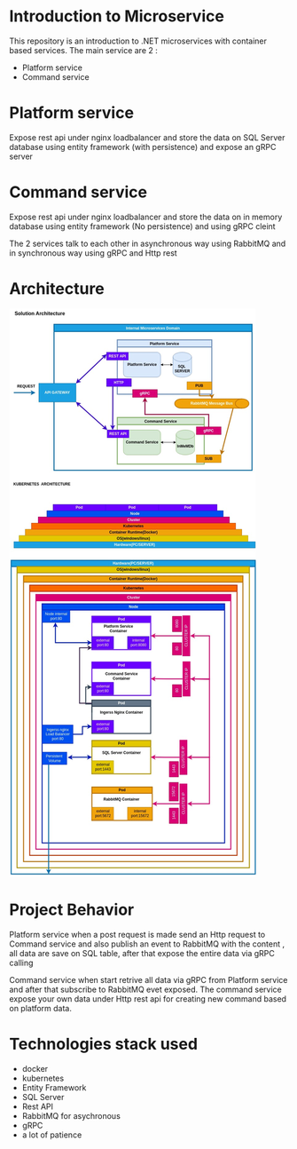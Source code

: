 # Introduction to Microservice 

This repository is an introduction to .NET microservices
with container based services.
The main service are 2 :
-   Platform service
-   Command service

# Platform service
Expose rest api  under nginx loadbalancer and store the data on SQL Server database using entity framework (with persistence)
and expose an gRPC server

# Command service
Expose rest api  under nginx loadbalancer and store the data on in memory database  using entity framework (No persistence) and using gRPC cleint

The 2 services talk to each other in asynchronous way using  RabbitMQ
and in synchronous way using gRPC and Http rest

# Architecture
![Architecture](https://github.com/FBicsharp/MicroserviceSample/blob/master/Docs/Architecture.jpg)


# Project Behavior
Platform service when a post request is made send an Http request to Command service
and also publish an event to RabbitMQ with the content , all data are save on SQL table, after that expose the entire data via gRPC calling

Command service when start retrive all data via gRPC from Platform service and after that subscribe to RabbitMQ evet exposed.
The command service expose your own data under Http rest api for creating new command based on platform data.


# Technologies stack used
- docker
- kubernetes
- Entity Framework
- SQL Server
- Rest API
- RabbitMQ for asychronous
- gRPC
- a lot of patience



